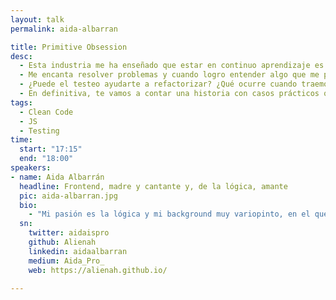 ```yaml
---
layout: talk
permalink: aida-albarran

title: Primitive Obsession
desc:
  - Esta industria me ha enseñado que estar en continuo aprendizaje es necesario. En el camino hacia mi objetivo de convertirme en una buena programadora, he pasado por varias fases cíclicas que alternaban la sensación de no saber lo que haces y el subidón de estar aprendiendo algo complejo.
  - Me encanta resolver problemas y cuando logro entender algo que me parecía complejo, me gusta escribirlo y explicarlo con mis palabras de newbie por si a alguien le puede ayudar. Y eso es lo que voy a tratar de hacer en esta charla.
  - ¿Puede el testeo ayudarte a refactorizar? ¿Qué ocurre cuando traemos datos al front? Eso de las buenas prácticas y el clean code mola, pero lo “divertido” es darse cuenta, en una prueba técnica para un empleo, que tu código tiene “olorcillo” y que te falta mucho por aprender. Os contaré lo que aprendí allí.
  - En definitiva, te vamos a contar una historia con casos prácticos que ojalá y te sean de utilidad.
tags:
  - Clean Code
  - JS
  - Testing
time:
  start: "17:15"
  end: "18:00"
speakers:
- name: Aida Albarrán
  headline: Frontend, madre y cantante y, de la lógica, amante
  pic: aida-albarran.jpg
  bio:
    - "Mi pasión es la lógica y mi background muy variopinto, en el que se incluye la música, la Psicología y los RRHH, entre otros. Ahora llevo dos años haciendo frontend y queriendo convertirme en una artesana del código. Estoy tan flipada que puedo legar un día y decirte en una merge request: ¡Ualaaa, qué preciosidad esto que has hecho!"
  sn:
    twitter: aidaispro
    github: Alienah
    linkedin: aidaalbarran
    medium: Aida_Pro_
    web: https://alienah.github.io/

---
```

